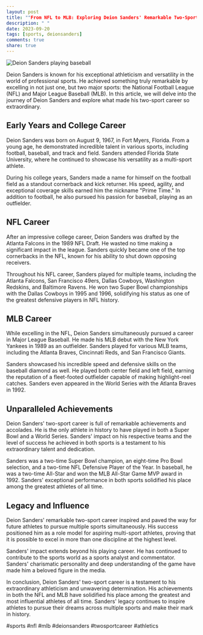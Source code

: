 ```yaml
---
layout: post
title: ""From NFL to MLB: Exploring Deion Sanders' Remarkable Two-Sport Career""
description: " "
date: 2023-09-20
tags: [sports, deionsanders]
comments: true
share: true
---
```


![Deion Sanders playing baseball](https://source.unsplash.com/1600x900/?sports,baseball)

Deion Sanders is known for his exceptional athleticism and versatility in the world of professional sports. He achieved something truly remarkable by excelling in not just one, but two major sports: the National Football League (NFL) and Major League Baseball (MLB). In this article, we will delve into the journey of Deion Sanders and explore what made his two-sport career so extraordinary.

## Early Years and College Career

Deion Sanders was born on August 9, 1967, in Fort Myers, Florida. From a young age, he demonstrated incredible talent in various sports, including football, baseball, and track and field. Sanders attended Florida State University, where he continued to showcase his versatility as a multi-sport athlete.

During his college years, Sanders made a name for himself on the football field as a standout cornerback and kick returner. His speed, agility, and exceptional coverage skills earned him the nickname "Prime Time." In addition to football, he also pursued his passion for baseball, playing as an outfielder.

## NFL Career

After an impressive college career, Deion Sanders was drafted by the Atlanta Falcons in the 1989 NFL Draft. He wasted no time making a significant impact in the league. Sanders quickly became one of the top cornerbacks in the NFL, known for his ability to shut down opposing receivers.

Throughout his NFL career, Sanders played for multiple teams, including the Atlanta Falcons, San Francisco 49ers, Dallas Cowboys, Washington Redskins, and Baltimore Ravens. He won two Super Bowl championships with the Dallas Cowboys in 1995 and 1996, solidifying his status as one of the greatest defensive players in NFL history.

## MLB Career

While excelling in the NFL, Deion Sanders simultaneously pursued a career in Major League Baseball. He made his MLB debut with the New York Yankees in 1989 as an outfielder. Sanders played for various MLB teams, including the Atlanta Braves, Cincinnati Reds, and San Francisco Giants.

Sanders showcased his incredible speed and defensive skills on the baseball diamond as well. He played both center field and left field, earning the reputation of a fleet-footed outfielder capable of making highlight-reel catches. Sanders even appeared in the World Series with the Atlanta Braves in 1992.

## Unparalleled Achievements

Deion Sanders' two-sport career is full of remarkable achievements and accolades. He is the only athlete in history to have played in both a Super Bowl and a World Series. Sanders' impact on his respective teams and the level of success he achieved in both sports is a testament to his extraordinary talent and dedication.

Sanders was a two-time Super Bowl champion, an eight-time Pro Bowl selection, and a two-time NFL Defensive Player of the Year. In baseball, he was a two-time All-Star and won the MLB All-Star Game MVP award in 1992. Sanders' exceptional performance in both sports solidified his place among the greatest athletes of all time.

## Legacy and Influence

Deion Sanders' remarkable two-sport career inspired and paved the way for future athletes to pursue multiple sports simultaneously. His success positioned him as a role model for aspiring multi-sport athletes, proving that it is possible to excel in more than one discipline at the highest level.

Sanders' impact extends beyond his playing career. He has continued to contribute to the sports world as a sports analyst and commentator. Sanders' charismatic personality and deep understanding of the game have made him a beloved figure in the media.

In conclusion, Deion Sanders' two-sport career is a testament to his extraordinary athleticism and unwavering determination. His achievements in both the NFL and MLB have solidified his place among the greatest and most influential athletes of all time. Sanders' legacy continues to inspire athletes to pursue their dreams across multiple sports and make their mark in history.

#sports #nfl #mlb #deionsanders #twosportcareer #athletics